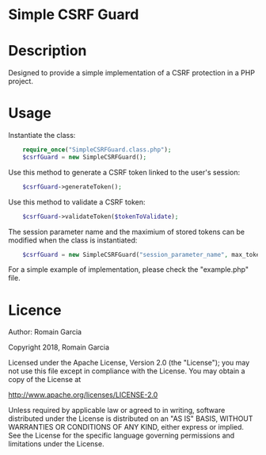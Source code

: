 Simple CSRF Guard
=================

# Description

Designed to provide a simple implementation of a CSRF protection in a PHP project.

# Usage

Instantiate the class:
```php
	require_once("SimpleCSRFGuard.class.php");
	$csrfGuard = new SimpleCSRFGuard();
```
Use this method to generate a CSRF token linked to the user's session:
```php
	$csrfGuard->generateToken();
```
Use this method to validate a CSRF token:
```php
	$csrfGuard->validateToken($tokenToValidate);
```
The session parameter name and the maximium of stored tokens can be modified when the class is instantiated:
```php
	$csrfGuard = new SimpleCSRFGuard("session_parameter_name", max_tokens);
```
For a simple example of implementation, please check the "example.php" file.

# Licence

Author:	Romain Garcia

Copyright 2018, Romain Garcia

Licensed under the Apache License, Version 2.0 (the "License");
you may not use this file except in compliance with the License.
You may obtain a copy of the License at

http://www.apache.org/licenses/LICENSE-2.0

Unless required by applicable law or agreed to in writing, software
distributed under the License is distributed on an "AS IS" BASIS,
WITHOUT WARRANTIES OR CONDITIONS OF ANY KIND, either express or implied.
See the License for the specific language governing permissions and
limitations under the License.

